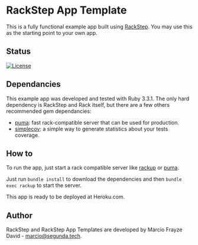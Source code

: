 # RackStep App Template

This is a fully functional example app built using [RackStep](https://github.com/marciofrayze/rackstep). You may use this
as the starting point to your own app.

## Status

[![License](https://img.shields.io/badge/license-MIT-brightgreen.svg)](https://github.com/marciofrayze/rackstep/blob/master/LICENSE)

## Dependancies

This example app was developed and tested with Ruby 3.3.1. The only hard
dependency is RackStep and Rack itself, but there are a few others recommended gem
dependancies:
- [puma](https://github.com/puma/puma): fast rack-compatible server that can be used for production.
- [simplecov](https://github.com/simplecov-ruby/simplecov): a simple way to generate statistics about your tests coverage.

## How to

To run the app, just start a rack compatible server like [rackup](https://github.com/rack/rackup) or [puma](https://github.com/puma/puma).

Just run `bundle install` to download the dependencies and then `bundle exec rackup` to start the server.

This app is ready to be deployed at Heroku.com.

## Author

RackStep and RackStep App Templates are developed by Marcio Frayze David -
marcio@segunda.tech.
